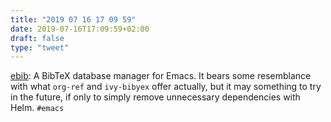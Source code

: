 ```yaml
---
title: "2019 07 16 17 09 59"
date: 2019-07-16T17:09:59+02:00
draft: false
type: "tweet"
---
```

[ebib](http://joostkremers.github.io/ebib/): A BibTeX database manager for Emacs. It bears some resemblance with what `org-ref` and `ivy-bibyex` offer actually, but it may something to try in the future, if only to simply remove unnecessary dependencies with Helm. `#emacs`
